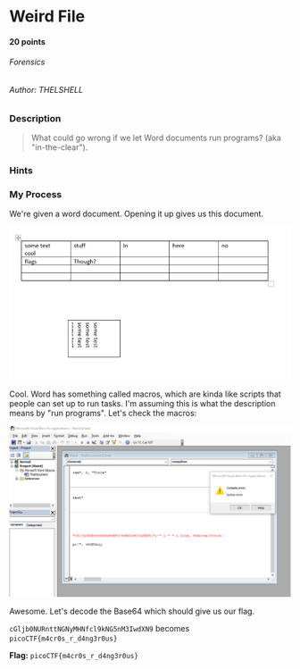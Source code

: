 # Weird File
#### 20 points
###### Forensics
###### Author: THELSHELL

### Description
> What could go wrong if we let Word documents run programs? (aka "in-the-clear").

### Hints

### My Process

We're given a word document. Opening it up gives us this document.

![word](https://github.com/EmeraldEntities/ctf-writeups/blob/main/picoctf%202021/weird-file/writeup-files/macaroni1.png?raw=true)

Cool. Word has something called macros, which are kinda like scripts that people can set up to run tasks. I'm assuming this is what the description means by "run programs". Let's check the macros:

![macro time](https://github.com/EmeraldEntities/ctf-writeups/blob/main/picoctf%202021/weird-file/writeup-files/macaroni2.png?raw=true)

Awesome. Let's decode the Base64 which should give us our flag.

`cGljb0NURnttNGNyMHNfcl9kNG5nM3IwdXN9` becomes `picoCTF{m4cr0s_r_d4ng3r0us}`

**Flag:** `picoCTF{m4cr0s_r_d4ng3r0us}`